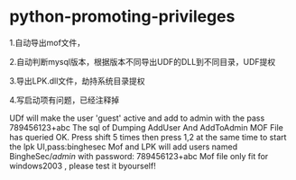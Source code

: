 # python-promoting-privileges
1.自动导出mof文件，

2.自动判断mysql版本，根据版本不同导出UDF的DLL到不同目录，UDF提权

3.导出LPK.dll文件，劫持系统目录提权

4.写启动项有问题，已经注释掉 

UDf will make the user 'guest' active and add to admin with the pass 789456123+abc
The sql of Dumping AddUser And AddToAdmin MOF File has queried OK.
Press shift 5 times then press 1,2 at the same time to start the lpk UI,pass:binghesec
Mof and LPK will add  users named BingheSec$/admin$ with password: 789456123+abc
Mof file only fit for windows2003 , please test it byourself!
